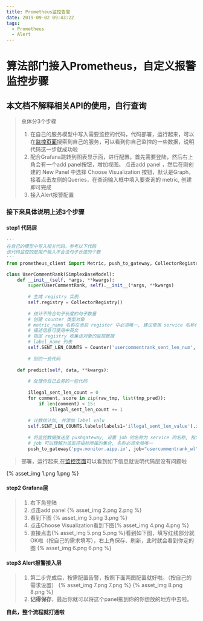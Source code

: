 ```yaml
---
title: Prometheus监控告警
date: 2019-09-02 09:43:22
tags:
  - Prometheus
  - Alert
---
```


# 算法部门接入Prometheus，自定义报警监控步骤

## 本文档不解释相关API的使用，自行查询

> 总体分3个步骤
> 1. 在自己的服务模型中写入需要监控的代码，代码部署，运行起来，可以在[监控页面](普罗米修斯提供的网页)搜索到自己的服务，可以看到你自己监控的一些数据，说明代码这一步就成功啦
> 2. 配合Grafana跳转到图表显示面，进行配置。首先需要登陆，然后右上角会有一个add panel按钮，增加视图。
>  点击add panel ，然后在刚创建的 New Panel 中选择 Choose Visualization 按钮，默认是Graph，接着点击左侧的Queries，在查询输入框中填入要查询的 metric, 创建即可完成 
> 3. 接入Alert报警配置
<!--more-->
### 接下来具体说明上述3个步骤

#### step1 代码层

```python 
'''
在自己的模型中写入相关代码，参考以下代码
该代码监控的是用户输入不合法句子长度的个数
'''
from prometheus_client import Metric, push_to_gateway, CollectorRegistry, Gauge, Counter

class UserCommentRank(SimplexBaseModel):
    def __init__(self, *args, **kwargs):
        super(UserCommentRank, self).__init__(*args, **kwargs)
        
        # 生成 registry 实例
        self.registry = CollectorRegistry()
        
        # 统计不符合句子长度的句子数量
        # 创建 counter 类型对象
        # metric_name 名称在当前 register 中必须唯一, 建议使用 service 名称作为前缀
        # 描述信息可使用中英文
        # 指定 registry 收集该对象的监控数据
        # label_name 列表
        self.SENT_LEN_COUNTS = Counter('usercommentrank_sent_len_num','不符合长度句子个数',registry=self.registry,labelnames=['labels1'])
        
        # 别的一些代码
        
    def predict(self, data, **kwargs):
    
        # 处理你自己业务的一些代码
        
        illegal_sent_len_count = 0
        for comment, score in zip(raw_tmp, list(tmp_pred)):
            if len(comment) < 15:
                illegal_sent_len_count += 1
        
        # 计数统计加, 并添加 label valu
        self.SENT_LEN_COUNTS.labels(labels1='illegal_sent_len_value').inc(illegal_sent_len_count)
        
        # 将监控数据推送至 pushgateway, 设置 job 的名称为 service 的名称, 指定 registry
        # job 可以理解为该监控指标所属的集合, 名称必须全局唯一
        push_to_gateway('pgw.monitor.aipp.io', job="usercommentrank_wl", registry=self.registry)
```
> 部署，运行起来,在[监控页面](http://ddprom.monitor.aipp.io/graph?g0.range_input=130m&g0.moment_input=2019-08-30%2006%3A32%3A08&g0.expr=&g0.tab=0)可以看到如下信息就说明代码层没有问题啦

{% asset_img 1.png 1.png  %}

#### step2 Grafana层
> 1. 右下角登陆
> 2. 点击add panel {% asset_img 2.png 2.png  %}
> 3. 看到下图 {% asset_img 3.png 3.png  %}
> 4. 点击Choose Visualization看到下图{% asset_img 4.png 4.png  %}
> 5. 直接点击{% asset_img 5.png 5.png %}看到如下图，填写红线部分就OK啦（按自己的需求填写），右上角保存、刷新，此时就会看到你定的图
> {% asset_img 6.png 6.png  %}
#### step3 Alert报警接入层
> 1. 第二步完成后，按需配置告警，按照下面两图配置就好啦。（按自己的需求设置）
> {% asset_img 7.png 7.png  %}
> {% asset_img 8.png 8.png  %}
> 2. **记得保存**，最后你就可以将这个panel拖到你的你想放的地方中去啦。


**自此，整个流程就打通啦**



